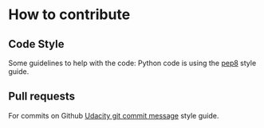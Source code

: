 # How to contribute
## Code Style
Some guidelines to help with the code:
Python code is using the [pep8](https://www.python.org/dev/peps/pep-0008/) style guide.
## Pull requests
For commits on Github [Udacity git commit message](https://udacity.github.io/git-styleguide/) style guide.
